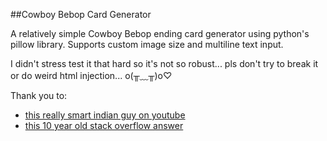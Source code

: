 ##Cowboy Bebop Card Generator

A relatively simple Cowboy Bebop ending card generator using python's pillow library. Supports custom image size and multiline text input.

I didn't stress test it that hard so it's not so robust... pls don't try to break it or do weird html injection... o(╥﹏╥)o♡

Thank you to:
- [this really smart indian guy on youtube](https://youtu.be/IKRFY5uFoOQ)
- [this 10 year old stack overflow answer](https://stackoverflow.com/questions/7877282/how-to-send-image-generated-by-pil-to-browser)